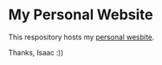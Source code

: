 # My Personal Website

This respository hosts my [personal wesbite](isaacyno.github.io). 

Thanks,
Isaac :))